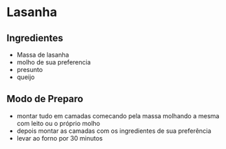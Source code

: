
# Lasanha

## Ingredientes

* Massa de lasanha
* molho de sua preferencia
* presunto
* queijo

## Modo de Preparo

* montar tudo em camadas comecando pela massa molhando a mesma com leito ou o próprio molho
* depois montar as camadas com os ingredientes de sua preferência
* levar ao forno por 30 minutos

